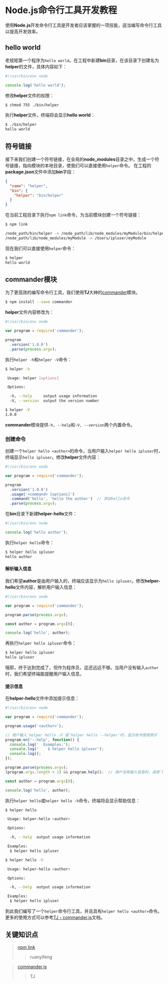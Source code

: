 # Node.js命令行工具开发教程
使用**Node.js**开发命令行工具是开发者应该掌握的一项技能，适当编写命令行工具以提高开发效率。


## hello world
老规矩第一个程序为`hello world`。在工程中新建**bin**目录，在该目录下创建名为**helper**的文件，具体内容如下：
 
```js
#!/usr/bin/env node

console.log('hello world');
```
 
修改**helper**文件的权限：

```sh
$ chmod 755 ./bin/helper 
```

执行**helper**文件，终端将会显示**hello world**：

```sh
$ ./bin/helper
hello world
```


## 符号链接
接下来我们创建一个符号链接，在全局的**node_modules**目录之中，生成一个符号链接，指向模块的本地目录，使我们可以直接使用`helper`命令。
在工程的**package.json**文件中添加**bin**字段：

```json
{
  "name": "helper",
  "bin": {
    "helper": "bin/helper"
  }
}
```

在当前工程目录下执行`npm link`命令，为当前模块创建一个符号链接：

```sh
$ npm link

/node_path/bin/helper -> /node_path/lib/node_modules/myModule/bin/helper
/node_path/lib/node_modules/myModule -> /Users/ipluser/myModule
```


现在我们可以直接使用`helper`命令：

```sh
$ helper
hello world
```


## commander模块
为了更高效的编写命令行工具，我们使用**TJ**大神的[commander](https://github.com/tj/commander.js)模块。

```sh
$ npm install --save commander
```

**helper**文件内容修改为：

```js
#!/usr/bin/env node

var program = require('commander');

program
  .version('1.0.0')
  .parse(process.argv);
```

执行`helper -h`和`helper -V`命令：

```sh
$ helper -h

 Usage: helper [options]

 Options:

  -h, --help     output usage information
  -V, --version  output the version number

$ helper -V
1.0.0
```

**commander**模块提供`-h, --help`和`-V, --version`两个内置命令。


### 创建命令
创建一个`helper hello <author>`的命令，当用户输入`helper hello ipluser`时，终端显示`hello ipluser`。修改**helper**文件内容：

```js
#!/usr/bin/env node

var program = require('commander');

program
  .version('1.0.0')
  .usage('<command> [options]')
  .command('hello', 'hello the author')  // 添加hello命令
  .parse(process.argv);
```

在**bin**目录下新建**helper-hello**文件：

```js
#!/usr/bin/env node

console.log('hello author');
```

执行`helper hello`命令：

```sh
$ helper hello ipluser
hello author
```

#### 解析输入信息
我们希望**author**是由用户输入的，终端应该显示为`hello ipluser`。修改**helper-hello**文件内容，解析用户输入信息：

```js
#!/usr/bin/env node

var program = require('commander');

program.parse(process.argv);

const author = program.args[0];

console.log('hello', author);
```

再执行`helper hello ipluser`命令：

```sh
$ helper hello ipluser
hello ipluser
```

哦耶，终于达到完成了，但作为程序员，这还远远不够。当用户没有输入`author`时，我们希望终端能提醒用户输入信息。

#### 提示信息
在**helper-hello**文件中添加提示信息：

```js
#!/usr/bin/env node

var program = require('commander');

program.usage('<author>');

// 用户输入`helper hello -h`或`helper hello --helper`时，显示命令使用例子
program.on('--help', function() {
  console.log('  Examples:');
  console.log('    $ helper hello ipluser');
  console.log();
});

program.parse(process.argv);
(program.args.length < 1) && program.help();  // 用户没有输入信息时，调用`help`方法显示帮助信息

const author = program.args[0];

console.log('hello', author);
``` 

执行`helper hello`或`helper hello -h`命令，终端将会显示帮助信息：

```sh
$ helper hello

 Usage: helper-hello <author>

 Options:

  -h, --help  output usage information

 Examples:
  $ helper hello ipluser

$ helper hello -h

 Usage: helper-hello <author>

 Options:

  -h, --help  output usage information

 Examples:
  $ helper hello ipluser

```

到此我们编写了一个`helper`命令行工具，并且具有`helper hello <author>`命令。
更多的使用方式可以参考[TJ - commander.js](https://github.com/tj/commander.js)文档。


## 关键知识点
> [npm link](http://javascript.ruanyifeng.com/nodejs/npm.html#toc17)
>>ruanyifeng

> [commander.js](https://github.com/tj/commander.js)
>>TJ


